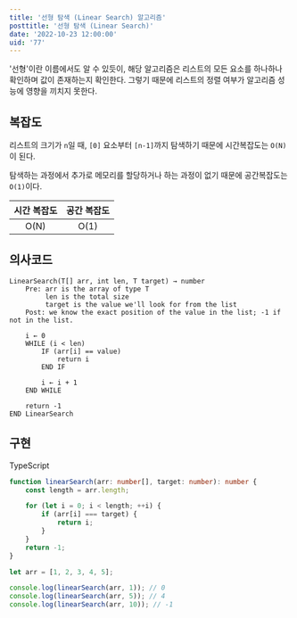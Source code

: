 ```yaml
---
title: '선형 탐색 (Linear Search) 알고리즘'
posttitle: '선형 탐색 (Linear Search)'
date: '2022-10-23 12:00:00'
uid: '77'
---
```


'선형'이란 이름에서도 알 수 있듯이, 해당 알고리즘은 리스트의 모든 요소를 하나하나 확인하며 값이 존재하는지 확인한다. 그렇기 때문에 리스트의 정렬 여부가 알고리즘 성능에 영향을 끼치지 못한다.

## 복잡도

리스트의 크기가 `n`일 때, `[0]` 요소부터 `[n-1]`까지 탐색하기 때문에 시간복잡도는 `O(N)`이 된다.

탐색하는 과정에서 추가로 메모리를 할당하거나 하는 과정이 없기 때문에 공간복잡도는 `O(1)`이다.

| 시간 복잡도 | 공간 복잡도 |
| :---------: | :---------: |
|    O(N)     |    O(1)     |

## 의사코드

```text
LinearSearch(T[] arr, int len, T target) → number
    Pre: arr is the array of type T
         len is the total size
         target is the value we'll look for from the list
    Post: we know the exact position of the value in the list; -1 if not in the list.

    i ← 0
    WHILE (i < len)
        IF (arr[i] == value)
            return i
        END IF

        i ← i + 1
    END WHILE

    return -1
END LinearSearch
```

## 구현

TypeScript

```ts
function linearSearch(arr: number[], target: number): number {
    const length = arr.length;

    for (let i = 0; i < length; ++i) {
        if (arr[i] === target) {
            return i;
        }
    }
    return -1;
}

let arr = [1, 2, 3, 4, 5];

console.log(linearSearch(arr, 1)); // 0
console.log(linearSearch(arr, 5)); // 4
console.log(linearSearch(arr, 10)); // -1
```
